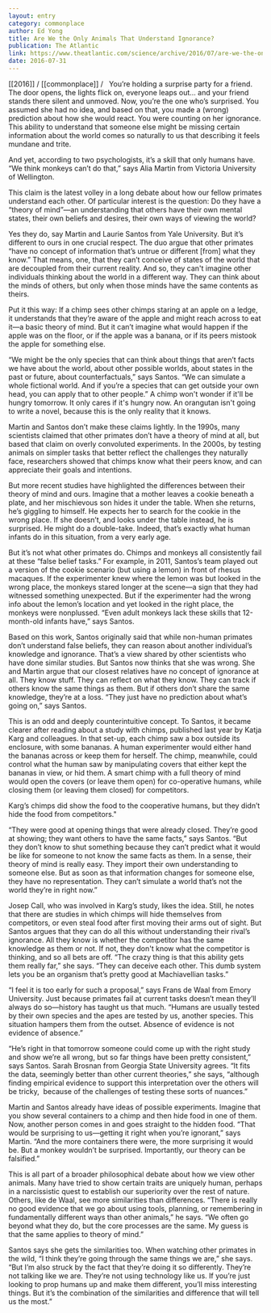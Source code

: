 ```yaml
---
layout: entry
category: commonplace
author: Ed Yong
title: Are We the Only Animals That Understand Ignorance?
publication: The Atlantic
link: https://www.theatlantic.com/science/archive/2016/07/are-we-the-only-animals-that-understand-ignorance/493295/
date: 2016-07-31
---
```


[[2016]] / [[commonplace]] / 
 
You’re holding a surprise party for a friend. The door opens, the lights flick on, everyone leaps out... and your friend stands there silent and unmoved. Now, you’re the one who’s surprised. You assumed she had no idea, and based on that, you made a (wrong) prediction about how she would react. You were counting on her ignorance. This ability to understand that someone else might be missing certain information about the world comes so naturally to us that describing it feels mundane and trite.

And yet, according to two psychologists, it’s a skill that only humans have. “We think monkeys can’t do that,” says Alia Martin from Victoria University of Wellington.

This claim is the latest volley in a long debate about how our fellow primates understand each other. Of particular interest is the question: Do they have a “theory of mind”—an understanding that others have their own mental states, their own beliefs and desires, their own ways of viewing the world?

Yes they do, say Martin and Laurie Santos from Yale University. But it’s different to ours in one crucial respect. The duo argue that other primates “have no concept of information that’s untrue or different [from] what they know.” That means, one, that they can’t conceive of states of the world that are decoupled from their current reality. And so, they can't imagine other individuals thinking about the world in a different way. They can think about the minds of others, but only when those minds have the same contents as theirs.

Put it this way: If a chimp sees other chimps staring at an apple on a ledge, it understands that they’re aware of the apple and might reach across to eat it—a basic theory of mind. But it can’t imagine what would happen if the apple was on the floor, or if the apple was a banana, or if its peers mistook the apple for something else.

“We might be the only species that can think about things that aren’t facts we have about the world, about other possible worlds, about states in the past or future, about counterfactuals,” says Santos. “We can simulate a whole fictional world. And if you’re a species that can get outside your own head, you can apply that to other people.” A chimp won't wonder if it'll be hungry tomorrow. It only cares if it's hungry now. An orangutan isn't going to write a novel, because this is the only reality that it knows.

Martin and Santos don’t make these claims lightly. In the 1990s, many scientists claimed that other primates don’t have a theory of mind at all, but based that claim on overly convoluted experiments. In the 2000s, by testing animals on simpler tasks that better reflect the challenges they naturally face, researchers showed that chimps know what their peers know, and can appreciate their goals and intentions.

But more recent studies have highlighted the differences between their theory of mind and ours. Imagine that a mother leaves a cookie beneath a plate, and her mischievous son hides it under the table. When she returns, he’s giggling to himself. He expects her to search for the cookie in the wrong place. If she doesn’t, and looks under the table instead, he is surprised. He might do a double-take. Indeed, that’s exactly what human infants do in this situation, from a very early age.

But it’s not what other primates do. Chimps and monkeys all consistently fail at these “false belief tasks.” For example, in 2011, Santos’s team played out a version of the cookie scenario (but using a lemon) in front of rhesus macaques. If the experimenter knew where the lemon was but looked in the wrong place, the monkeys stared longer at the scene—a sign that they had witnessed something unexpected. But if the experimenter had the wrong info about the lemon’s location and yet looked in the right place, the monkeys were nonplussed. “Even adult monkeys lack these skills that 12-month-old infants have,” says Santos.

Based on this work, Santos originally said that while non-human primates don’t understand false beliefs, they can reason about another individual’s knowledge and ignorance. That’s a view shared by other scientists who have done similar studies. But Santos now thinks that she was wrong. She and Martin argue that our closest relatives have no concept of ignorance at all. They know stuff. They can reflect on what they know. They can track if others know the same things as them. But if others don’t share the same knowledge, they’re at a loss. “They just have no prediction about what’s going on,” says Santos.

This is an odd and deeply counterintuitive concept. To Santos, it became clearer after reading about a study with chimps, published last year by Katja Karg and colleagues. In that set-up, each chimp saw a box outside its enclosure, with some bananas. A human experimenter would either hand the bananas across or keep them for herself. The chimp, meanwhile, could control what the human saw by manipulating covers that either kept the bananas in view, or hid them. A smart chimp with a full theory of mind would open the covers (or leave them open) for co-operative humans, while closing them (or leaving them closed) for competitors.

Karg’s chimps did show the food to the cooperative humans, but they didn’t hide the food from competitors."

“They were good at opening things that were already closed. They’re good at showing; they want others to have the same facts,” says Santos. “But they don’t know to shut something because they can’t predict what it would be like for someone to not know the same facts as them. In a sense, their theory of mind is really easy. They import their own understanding to someone else. But as soon as that information changes for someone else, they have no representation. They can’t simulate a world that’s not the world they’re in right now.”

Josep Call, who was involved in Karg’s study, likes the idea. Still, he notes that there are studies in which chimps will hide themselves from competitors, or even steal food after first moving their arms out of sight. But Santos argues that they can do all this without understanding their rival’s ignorance. All they know is whether the competitor has the same knowledge as them or not. If not, they don't know what the competitor is thinking, and so all bets are off. “The crazy thing is that this ability gets them really far,” she says. “They can deceive each other. This dumb system lets you be an organism that’s pretty good at Machiavellian tasks.”

“I feel it is too early for such a proposal,” says Frans de Waal from Emory University. Just because primates fail at current tasks doesn’t mean they’ll always do so—history has taught us that much. “Humans are usually tested by their own species and the apes are tested by us, another species. This situation hampers them from the outset. Absence of evidence is not evidence of absence.”

“He’s right in that tomorrow someone could come up with the right study and show we’re all wrong, but so far things have been pretty consistent,” says Santos. Sarah Brosnan from Georgia State University agrees. “It fits the data, seemingly better than other current theories,” she says, “although finding empirical evidence to support this interpretation over the others will be tricky,  because of the challenges of testing these sorts of nuances.”

Martin and Santos already have ideas of possible experiments. Imagine that you show several containers to a chimp and then hide food in one of them. Now, another person comes in and goes straight to the hidden food. “That would be surprising to us—getting it right when you’re ignorant,” says Martin. “And the more containers there were, the more surprising it would be. But a monkey wouldn’t be surprised. Importantly, our theory can be falsified.”

This is all part of a broader philosophical debate about how we view other animals. Many have tried to show certain traits are uniquely human, perhaps in a narcissistic quest to establish our superiority over the rest of nature. Others, like de Waal, see more similarities than differences. “There is really no good evidence that we go about using tools, planning, or remembering in fundamentally different ways than other animals,” he says. “We often go beyond what they do, but the core processes are the same. My guess is that the same applies to theory of mind.”

Santos says she gets the similarities too. When watching other primates in the wild, “I think they’re going through the same things we are,” she says. “But I’m also struck by the fact that they’re doing it so differently. They’re not talking like we are. They’re not using technology like us. If you’re just looking to prop humans up and make them different, you’ll miss interesting things. But it’s the combination of the similarities and difference that will tell us the most.”